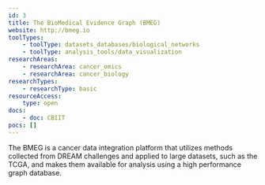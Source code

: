 ```yaml
---
id: 3
title: The BioMedical Evidence Graph (BMEG)
website: http://bmeg.io
toolTypes:
    - toolType: datasets_databases/biological_networks
    - toolType: analysis_tools/data_visualization
researchAreas:
    - researchArea: cancer_omics
    - researchArea: cancer_biology
researchTypes:
    - researchType: basic
resourceAccess:
    type: open
docs:
    - doc: CBIIT
pocs: []        
---
```

The BMEG is a cancer data integration platform that utilizes methods collected from DREAM challenges and applied to large datasets, such as the TCGA, and makes them available for analysis using a high performance graph database.
